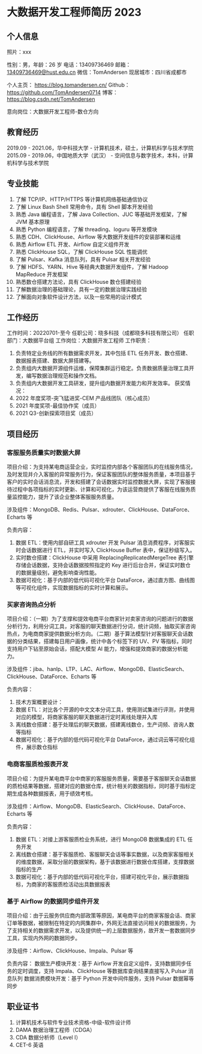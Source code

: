 # 大数据开发工程师简历 2023


## 个人信息

照片：xxx

性别：男，年龄：26 岁
电话：13409736469
邮箱： 13409736469@hust.edu.cn
微信：TomAndersen
现居城市：四川省成都市


个人主页： https://blog.tomandersen.cn/
Github： https://github.com/TomAndersen0714
博客： https://blog.csdn.net/TomAndersen


意向岗位：大数据开发工程师-数仓方向

## 教育经历

2019.09 - 2021.06，华中科技大学 - 计算机技术，硕士，计算机科学与技术学院
2015.09 - 2019.06，中国地质大学（武汉） - 空间信息与数字技术，本科，计算机科学与技术学院

## 专业技能

1. 了解 TCP/IP、HTTP/HTTPS 等计算机网络基础通信协议
2. 了解 Linux Bash Shell 常用命令，具有 Shell 脚本开发经验
3. 熟悉 Java 编程语言，了解 Java Collection、JUC 等基础开发框架，了解 JVM 基本原理
4. 熟悉 Python 编程语言，了解 threading、loguru 等开发模块
5. 熟悉 CDH、ClickHouse、Airflow 等大数据开发组件的安装部署和运维
6. 熟悉 Airflow ETL 开发、Airflow 自定义组件开发
7. 熟悉 ClickHouse SQL，了解 ClickHouse SQL 性能调优
8. 了解 Pulsar、Kafka 消息队列，具有 Pulsar 相关开发经验
9. 了解 HDFS、YARN、Hive 等经典大数据开发组件，了解 Hadoop MapReduce 开发框架
10. 熟悉数仓搭建方法论，具有 ClickHouse 数仓搭建经验
11. 了解数据治理的基础理论，具有一定的数据治理实践经验
12. 了解面向对象软件设计方法，以及一些常用的设计模式

## 工作经历

工作时间：20220701-至今
任职公司：晓多科技（成都晓多科技有限公司）
任职部门：大数据平台组
工作岗位：大数据开发工程师
工作职责：
1. 负责特定业务线的所有数据需求开发，其中包括 ETL 任务开发、数仓搭建、数据报表搭建、数据大屏搭建等。
2. 负责组内大数据开源组件运维，保障集群运行稳定。负责数据质量治理工具开发，编写数据治理规范和操作文档。
3. 负责组内大数据开发工具研发，提升组内数据开发能力和开发效率。
获奖情况：
1. 2022 年度奖项-突飞猛进奖-CEM 产品线团队（核心成员）
2. 2021 年度奖项-最佳协作奖（成员）
3. 2021 Q3-创新探索项目奖（成员）

## 项目经历

### 客服服务质量实时数据大屏

项目介绍：为支持某电商运营企业，实时监控内部各个客服团队的在线服务情况，及时发现并介入客服的异常服务行为，保证客服团队的整体服务质量，本项目基于客户的实时会话消息流，开发和搭建了会话数据实时监控数据大屏，实现了客服接待过程中各项指标的实时更新、计算和可视化，为该运营商提供了客服在线服务质量监控能力，提升了该企业整体客服服务质量。

涉及组件：MongoDB、Redis、Pulsar、xdrouter、ClickHouse、DataForce、Echarts 等

负责内容：
1. 数据 ETL：使用内部自研工具 xdrouter 开发 Pulsar 消息消费程序，对客服实时会话数据进行 ETL，并实时写入 ClickHouse Buffer 表中，保证秒级写入。
2. 实时数仓搭建：ClickHouse 中采用 ReplacingReplicatedMergeTree 表引擎存储会话数据，支持会话数据按照指定的 Key 进行后台合并，保证实时数仓的数据量级别，避免影响查询性能。
3. 数据可视化：基于内部的低代码可视化平台 DataForce，通过直方图、曲线图等可视化组件，实现数据指标的实时计算和展示。

### 买家咨询热点分析

项目介绍：（一期）为了支撑和提效电商平台商家针对卖家咨询的问题进行的数据分析行为，利用分词工具，对客服的聊天数据进行分词，统计词频，抽取买家咨询热点，为电商商家提供数据分析方向。（二期）基于算法模型针对客服聊天会话数据的分类结果，搭建每日用户画像，统计中各个标签下的 UV、PV 等指标，同时支持用户下钻至原始会话，搭配大模型 AI 能力，增强和提效商家的数据分析能力。

涉及组件：jiba、hanlp、LTP、LAC、Airflow、MongoDB、ElasticSearch、ClickHouse、DataForce、Echarts 等

负责内容：
1. 技术方案概要设计：
2. 数据 ETL：对比各个开源的中文文本分词工具，使用测试集进行评测，并使用对应的模型，将商家客服的聊天数据进行定时离线处理并入库
3. 离线数仓搭建：基于处理后的聊天数据，搭建离线数仓，生产词频、咨询人数等指标
4. 数据可视化：基于内部的低代码可视化平台 DataForce，通过词云等可视化组件，展示数仓指标


### 电商客服质检报表开发

项目介绍：为提升某电商平台中商家的客服服务质量，需要基于客服聊天会话数据的质检结果等数据，搭建对应的数据仓库，统计相关的数据指标，同时基于指标定期生成各种数据报表，用于绩效考核。

涉及组件：Airflow、MongoDB、ElasticSearch、ClickHouse、DataForce、Echarts 等

负责内容：
1. 数据 ETL：对接上游客服质检业务系统，进行 MongoDB 数据集成的 ETL 任务开发
2. 离线数仓搭建：基于客服质检、客服聊天会话等事实数据，以及商家客服相关的维度数据，采取分层的数据架构，基于该数据进行数据仓库搭建，支撑数据指标的生产
3. 数据可视化：基于内部的低代码可视化平台，搭建可视化平台，展示数据指标，为商家的客服质检活动出具数据报表

### 基于 Airflow 的数据同步组件开发

项目介绍：由于云服务供应商内部政策等原因，某电商平台的商家客服会话、商家订单等数据，被限制在特定的内网集群中，外网无法直接访问相关的数据服务，为了支持相关的数据需求开发，以及提供统一的上层数据服务，故开发一套数据同步工具，实现内外网的数据同步。

涉及组件：Airflow、ClickHouse、Impala、Pulsar 等

负责内容：
数据生产模块开发：基于 Airflow 开发自定义组件，支持数据同步任务的定时调度，支持 Impala、ClickHouse 等数据库查询结果直接写入 Pulsar 消息队列
数据消费模块开发：基于 Python 开发中间件服务，支持 Pulsar 数据幂等同步


## 职业证书

1. 计算机技术与软件专业技术资格-中级-软件设计师
2. DAMA 数据治理工程师（CDGA）
3. CDA 数据分析师（Level I）
4. CET-6 英语